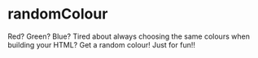 randomColour
============

Red? Green? Blue? Tired about always choosing the same colours when building your HTML? Get a random colour! Just for fun!!
